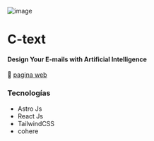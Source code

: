 ![image](https://user-images.githubusercontent.com/32785129/216431123-a05a7505-6639-470e-82c7-1e3300cae765.png)


# C-text

#### Design Your E-mails with Artificial Intelligence

🔗 [pagina web](https://ctext.kewinbarboza.com)

### Tecnologías
* Astro Js
* React Js
* TailwindCSS
* cohere
